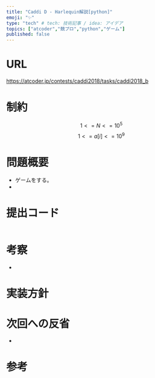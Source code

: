 ```yaml
---
title: "Caddi D - Harlequin解説[python]"
emoji: "✨"
type: "tech" # tech: 技術記事 / idea: アイデア
topics: ["atcoder","競プロ","python","ゲーム"]
published: false
---
```


# URL
https://atcoder.jp/contests/caddi2018/tasks/caddi2018_b

# 制約
$$ 1 <= N <= 10^{5} $$
$$ 1 <= a[i] <= 10^{9}　$$

# 問題概要
- ゲームをする。
- 

# 提出コード
```python

```

# 考察
- 

# 実装方針

# 次回への反省
- 

# 参考
